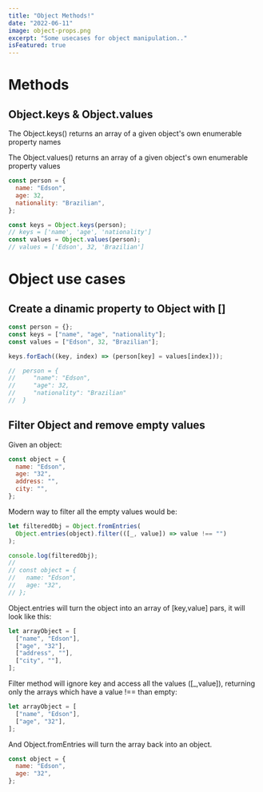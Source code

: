 ```yaml
---
title: "Object Methods!"
date: "2022-06-11"
image: object-props.png
excerpt: "Some usecases for object manipulation.."
isFeatured: true
---
```


# Methods

## Object.keys & Object.values

The Object.keys() returns an array of a given object's
own enumerable property names

The Object.values() returns an array of a given object's
own enumerable property values

```js
const person = {
  name: "Edson",
  age: 32,
  nationality: "Brazilian",
};

const keys = Object.keys(person);
// keys = ['name', 'age', 'nationality']
const values = Object.values(person);
// values = ['Edson', 32, 'Brazilian']
```

# Object use cases

## Create a dinamic property to Object with []

```js
const person = {};
const keys = ["name", "age", "nationality"];
const values = ["Edson", 32, "Brazilian"];

keys.forEach((key, index) => (person[key] = values[index]));

//  person = {
//     "name": "Edson",
//     "age": 32,
//     "nationality": "Brazilian"
//  }
```

## Filter Object and remove empty values

Given an object:

```js
const object = {
  name: "Edson",
  age: "32",
  address: "",
  city: "",
};
```

Modern way to filter all the empty values would be:

```js
let filteredObj = Object.fromEntries(
  Object.entries(object).filter(([_, value]) => value !== "")
);

console.log(filteredObj);
//
// const object = {
//   name: "Edson",
//   age: "32",
// };
```

Object.entries will turn the object into an array of [key,value] pars, it will look like this:

```js
let arrayObject = [
  ["name", "Edson"],
  ["age", "32"],
  ["address", ""],
  ["city", ""],
];
```

Filter method will ignore key and access all the values ([_,value]), returning only the arrays which have a value !== than empty:

```js
let arrayObject = [
  ["name", "Edson"],
  ["age", "32"],
];
```

And Object.fromEntries will turn the array back into an object.

```js
const object = {
  name: "Edson",
  age: "32",
};
```
